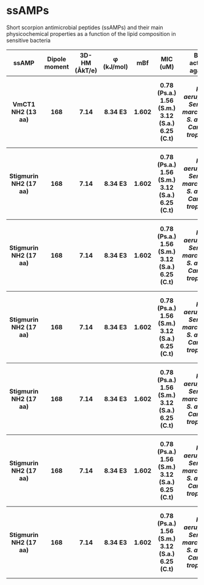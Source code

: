 # ssAMPs
Short scorpion antimicrobial peptides (ssAMPs) and their main physicochemical properties as a function of the lipid composition in sensitive bacteria

<table>
  <tr>
    <th>ssAMP</th>
    <th>Dipole moment</th>
    <th>3D-HM (ÅkT/e)</th>
    <th>φ (kJ/mol)</th>
    <th>mBf</th>
    <th>MIC (uM) </th>
    <th>Best activity against</th>
    <th>Major membrane lipids</th>
    <th>Hemolysis (%) </th>
  </tr>
  <tr>
    <th>VmCT1 NH2 (13 aa)</th>
    <th>168</th>
    <th>7.14</th>
    <th>8.34 E3</th>
    <th>1.602</th>
    <th>0.78 (Ps.a.) <br> 1.56 (S.m.) <br> 3.12 (S.a.) <br> 6.25 (C.t)</th>
    <th><i>Ps. aeruginosa <br> Serratia marcescens <br> S. aureus <br> Candida tropicalis</i></th>
    <th>PE, PG, CL (Ps. a) <br> PE, PG (S.m.) <br> PG, LPG, CL (S.a.) <br> PC, PE, PI, PS, PAb (C.t.)</th>
    <th><12 (1.56−6.25 mM)</th>
  </tr>
  <tr>
    <th>Stigmurin NH2 (17 aa) </th>
    <th>168</th>
    <th>7.14</th>
    <th>8.34 E3</th>
    <th>1.602</th>
    <th>0.78 (Ps.a.) <br> 1.56 (S.m.) <br> 3.12 (S.a.) <br> 6.25 (C.t)</th>
    <th><i>Ps. aeruginosa <br> Serratia marcescens <br> S. aureus <br> Candida tropicalis</i></th>
    <th>PE, PG, CL (Ps. a) <br> PE, PG (S.m.) <br> PG, LPG, CL (S.a.) <br> PC, PE, PI, PS, PAb (C.t.)</th>
    <th><12 (1.56−6.25 mM)</th>
  </tr>
  <tr>
    <th>Stigmurin NH2 (17 aa) </th>
    <th>168</th>
    <th>7.14</th>
    <th>8.34 E3</th>
    <th>1.602</th>
    <th>0.78 (Ps.a.) <br> 1.56 (S.m.) <br> 3.12 (S.a.) <br> 6.25 (C.t)</th>
    <th><i>Ps. aeruginosa <br> Serratia marcescens <br> S. aureus <br> Candida tropicalis</i></th>
    <th>PE, PG, CL (Ps. a) <br> PE, PG (S.m.) <br> PG, LPG, CL (S.a.) <br> PC, PE, PI, PS, PAb (C.t.)</th>
    <th><12 (1.56−6.25 mM)</th>
  </tr>
 <tr>
    <th>Stigmurin NH2 (17 aa) </th>
    <th>168</th>
    <th>7.14</th>
    <th>8.34 E3</th>
    <th>1.602</th>
    <th>0.78 (Ps.a.) <br> 1.56 (S.m.) <br> 3.12 (S.a.) <br> 6.25 (C.t)</th>
    <th><i>Ps. aeruginosa <br> Serratia marcescens <br> S. aureus <br> Candida tropicalis</i></th>
    <th>PE, PG, CL (Ps. a) <br> PE, PG (S.m.) <br> PG, LPG, CL (S.a.) <br> PC, PE, PI, PS, PAb (C.t.)</th>
    <th><12 (1.56−6.25 mM)</th>
  </tr>
  <tr>
    <th>Stigmurin NH2 (17 aa) </th>
    <th>168</th>
    <th>7.14</th>
    <th>8.34 E3</th>
    <th>1.602</th>
    <th>0.78 (Ps.a.) <br> 1.56 (S.m.) <br> 3.12 (S.a.) <br> 6.25 (C.t)</th>
    <th><i>Ps. aeruginosa <br> Serratia marcescens <br> S. aureus <br> Candida tropicalis</i></th>
    <th>PE, PG, CL (Ps. a) <br> PE, PG (S.m.) <br> PG, LPG, CL (S.a.) <br> PC, PE, PI, PS, PAb (C.t.)</th>
    <th><12 (1.56−6.25 mM)</th>
  </tr>
  <tr>
    <th>Stigmurin NH2 (17 aa) </th>
    <th>168</th>
    <th>7.14</th>
    <th>8.34 E3</th>
    <th>1.602</th>
    <th>0.78 (Ps.a.) <br> 1.56 (S.m.) <br> 3.12 (S.a.) <br> 6.25 (C.t)</th>
    <th><i>Ps. aeruginosa <br> Serratia marcescens <br> S. aureus <br> Candida tropicalis</i></th>
    <th>PE, PG, CL (Ps. a) <br> PE, PG (S.m.) <br> PG, LPG, CL (S.a.) <br> PC, PE, PI, PS, PAb (C.t.)</th>
    <th><12 (1.56−6.25 mM)</th>
  </tr>
  <tr>
    <th>Stigmurin NH2 (17 aa) </th>
    <th>168</th>
    <th>7.14</th>
    <th>8.34 E3</th>
    <th>1.602</th>
    <th>0.78 (Ps.a.) <br> 1.56 (S.m.) <br> 3.12 (S.a.) <br> 6.25 (C.t)</th>
    <th><i>Ps. aeruginosa <br> Serratia marcescens <br> S. aureus <br> Candida tropicalis</i></th>
    <th>PE, PG, CL (Ps. a) <br> PE, PG (S.m.) <br> PG, LPG, CL (S.a.) <br> PC, PE, PI, PS, PAb (C.t.)</th>
    <th><12 (1.56−6.25 mM)</th>
  </tr>
</table>



